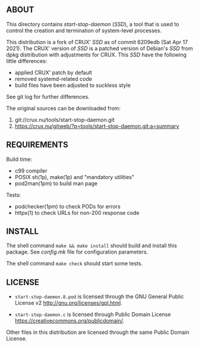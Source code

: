 ABOUT
-----
This directory contains *start-stop-daemon* (*SSD*), a tool that is
used to control the creation and termination of system-level
processes.

This distribution is a fork of CRUX' *SSD* as of commit 6209edb
(Sat Apr 17 2021).  The CRUX' version of *SSD* is a patched version
of Debian's *SSD* from dpkg distribution with adjustments for CRUX.
This *SSD* have the following little differences:
  * applied CRUX' patch by default
  * removed systemd-related code
  * build files have been adjusted to suckless style

See git log for further differences.

The original sources can be downloaded from:
  1. git://crux.nu/tools/start-stop-daemon.git
  2. https://crux.nu/gitweb/?p=tools/start-stop-daemon.git;a=summary

REQUIREMENTS
------------
Build time:
  * c99 compiler
  * POSIX sh(1p), make(1p) and "mandatory utilities"
  * pod2man(1pm) to build man page

Tests:
  * podchecker(1pm) to check PODs for errors
  * httpx(1) to check URLs for non-200 response code

INSTALL
-------
The shell command `make && make install` should build and install this
package.  See *config.mk* file for configuration parameters.

The shell command `make check` should start some tests.

LICENSE
-------
- `start-stop-daemon.8.pod` is licensed through the GNU General Public
License v2 <http://gnu.org/licenses/gpl.html>.

- `start-stop-daemon.c` is licensed through Public Domain License
<https://creativecommons.org/publicdomain/>.

Other files in this distribution are licensed through the same
Public Domain License.

<!-- vim:sw=2:ts=2:sts=2:et:cc=72:tw=70
End of file. -->
